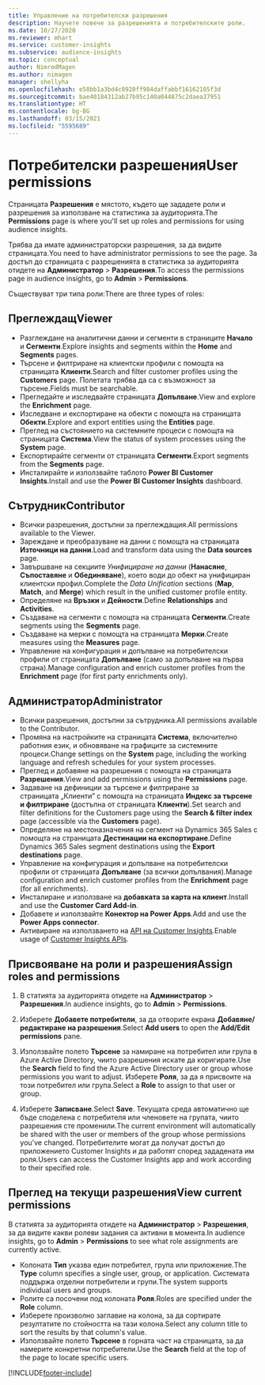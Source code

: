 ```yaml
---
title: Управление на потребителски разрешения
description: Научете повече за разрешенията и потребителските роли.
ms.date: 10/27/2020
ms.reviewer: mhart
ms.service: customer-insights
ms.subservice: audience-insights
ms.topic: conceptual
author: NimrodMagen
ms.author: nimagen
manager: shellyha
ms.openlocfilehash: e58bb1a3bd4c0920ff984daffabbf16162185f3d
ms.sourcegitcommit: bae40184312ab27b95c140a044875c2daea37951
ms.translationtype: HT
ms.contentlocale: bg-BG
ms.lasthandoff: 03/15/2021
ms.locfileid: "5595689"
---
```

# <a name="user-permissions"></a><span data-ttu-id="94fac-103">Потребителски разрешения</span><span class="sxs-lookup"><span data-stu-id="94fac-103">User permissions</span></span>

<span data-ttu-id="94fac-104">Страницата **Разрешения** е мястото, където ще зададете роли и разрешения за използване на статистика за аудиторията.</span><span class="sxs-lookup"><span data-stu-id="94fac-104">The **Permissions** page is where you'll set up roles and permissions for using audience insights.</span></span>

<span data-ttu-id="94fac-105">Трябва да имате администраторски разрешения, за да видите страницата.</span><span class="sxs-lookup"><span data-stu-id="94fac-105">You need to have administrator permissions to see the page.</span></span> <span data-ttu-id="94fac-106">За достъп до страницата с разрешенията в статистика за аудиторията отидете на **Администратор** > **Разрешения**.</span><span class="sxs-lookup"><span data-stu-id="94fac-106">To access the permissions page in audience insights, go to **Admin** > **Permissions**.</span></span>

<span data-ttu-id="94fac-107">Съществуват три типа роли:</span><span class="sxs-lookup"><span data-stu-id="94fac-107">There are three types of roles:</span></span>

## <a name="viewer"></a><span data-ttu-id="94fac-108">Преглеждащ</span><span class="sxs-lookup"><span data-stu-id="94fac-108">Viewer</span></span>

- <span data-ttu-id="94fac-109">Разглеждане на аналитични данни и сегменти в страниците **Начало** и **Сегменти**.</span><span class="sxs-lookup"><span data-stu-id="94fac-109">Explore insights and segments within the **Home** and **Segments** pages.</span></span>
- <span data-ttu-id="94fac-110">Търсене и филтриране на клиентски профили с помощта на страницата **Клиенти**.</span><span class="sxs-lookup"><span data-stu-id="94fac-110">Search and filter customer profiles using the **Customers** page.</span></span> <span data-ttu-id="94fac-111">Полетата трябва да са с възможност за търсене.</span><span class="sxs-lookup"><span data-stu-id="94fac-111">Fields must be searchable.</span></span>
- <span data-ttu-id="94fac-112">Прегледайте и изследвайте страницата **Допълване**.</span><span class="sxs-lookup"><span data-stu-id="94fac-112">View and explore the **Enrichment** page.</span></span>
- <span data-ttu-id="94fac-113">Изследване и експортиране на обекти с помощта на страницата **Обекти**.</span><span class="sxs-lookup"><span data-stu-id="94fac-113">Explore and export entities using the **Entities** page.</span></span>
- <span data-ttu-id="94fac-114">Преглед на състоянието на системните процеси с помощта на страницата **Система**.</span><span class="sxs-lookup"><span data-stu-id="94fac-114">View the status of system processes  using the **System** page.</span></span>
- <span data-ttu-id="94fac-115">Експортирайте сегменти от страницата **Сегменти**.</span><span class="sxs-lookup"><span data-stu-id="94fac-115">Export segments from the **Segments** page.</span></span>
- <span data-ttu-id="94fac-116">Инсталирайте и използвайте таблото **Power BI Customer Insights**.</span><span class="sxs-lookup"><span data-stu-id="94fac-116">Install and use the **Power BI Customer Insights** dashboard.</span></span>

## <a name="contributor"></a><span data-ttu-id="94fac-117">Сътрудник</span><span class="sxs-lookup"><span data-stu-id="94fac-117">Contributor</span></span>

- <span data-ttu-id="94fac-118">Всички разрешения, достъпни за преглеждащия.</span><span class="sxs-lookup"><span data-stu-id="94fac-118">All permissions available to the Viewer.</span></span>
- <span data-ttu-id="94fac-119">Зареждане и преобразуване на данни с помощта на страницата **Източници на данни**.</span><span class="sxs-lookup"><span data-stu-id="94fac-119">Load and transform data using the **Data sources** page.</span></span>
- <span data-ttu-id="94fac-120">Завършване на секциите *Унифициране на данни* (**Нанасяне**, **Съпоставяне** и **Обединяване**), което води до обект на унифициран клиентски профил.</span><span class="sxs-lookup"><span data-stu-id="94fac-120">Complete the *Data Unification* sections (**Map**, **Match**, and **Merge**) which result in the unified customer profile entity.</span></span>
- <span data-ttu-id="94fac-121">Определяне на **Връзки** и **Дейности**.</span><span class="sxs-lookup"><span data-stu-id="94fac-121">Define **Relationships** and **Activities**.</span></span>
- <span data-ttu-id="94fac-122">Създаване на сегменти с помощта на страницата **Сегменти**.</span><span class="sxs-lookup"><span data-stu-id="94fac-122">Create segments using the **Segments** page.</span></span>
- <span data-ttu-id="94fac-123">Създаване на мерки с помощта на страницата **Мерки**.</span><span class="sxs-lookup"><span data-stu-id="94fac-123">Create measures using the **Measures** page.</span></span>
- <span data-ttu-id="94fac-124">Управление на конфигурация и допълване на потребителски профили от страницата **Допълване** (само за допълване на първа страна).</span><span class="sxs-lookup"><span data-stu-id="94fac-124">Manage configuration and enrich customer profiles from the **Enrichment** page (for first party enrichments only).</span></span>

## <a name="administrator"></a><span data-ttu-id="94fac-125">Администратор</span><span class="sxs-lookup"><span data-stu-id="94fac-125">Administrator</span></span>

- <span data-ttu-id="94fac-126">Всички разрешения, достъпни за сътрудника.</span><span class="sxs-lookup"><span data-stu-id="94fac-126">All permissions available to the Contributor.</span></span>
- <span data-ttu-id="94fac-127">Промяна на настройките на страницата **Система**, включително работния език, и обновяване на графиците за системните процеси.</span><span class="sxs-lookup"><span data-stu-id="94fac-127">Change settings on the **System** page, including the working language and refresh schedules for your system processes.</span></span>
- <span data-ttu-id="94fac-128">Преглед и добавяне на разрешения с помощта на страницата **Разрешения**.</span><span class="sxs-lookup"><span data-stu-id="94fac-128">View and add permissions using the **Permissions** page.</span></span>
- <span data-ttu-id="94fac-129">Задаване на дефиниции за търсене и филтриране за страницата „Клиенти” с помощта на страницата **Индекс за търсене и филтриране** (достъпна от страницата **Клиенти**).</span><span class="sxs-lookup"><span data-stu-id="94fac-129">Set search and filter definitions for the Customers page using the **Search & filter index** page (accessible via the **Customers** page).</span></span>
- <span data-ttu-id="94fac-130">Определяне на местоназначения на сегмент на Dynamics 365 Sales с помощта на страницата **Дестинации на експортиране**.</span><span class="sxs-lookup"><span data-stu-id="94fac-130">Define Dynamics 365 Sales segment destinations using the **Export destinations** page.</span></span>
- <span data-ttu-id="94fac-131">Управление на конфигурация и допълване на потребителски профили от страницата **Допълване** (за всички допълвания).</span><span class="sxs-lookup"><span data-stu-id="94fac-131">Manage configuration and enrich customer profiles from the **Enrichment** page (for all enrichments).</span></span>
- <span data-ttu-id="94fac-132">Инсталиране и използване на **добавката за карта на клиент**.</span><span class="sxs-lookup"><span data-stu-id="94fac-132">Install and use the **Customer Card Add-in**.</span></span>
- <span data-ttu-id="94fac-133">Добавете и използвайте **Конектор на Power Apps**.</span><span class="sxs-lookup"><span data-stu-id="94fac-133">Add and use the **Power Apps connector**.</span></span>
- <span data-ttu-id="94fac-134">Активиране на използването на [API на Customer Insights](apis.md).</span><span class="sxs-lookup"><span data-stu-id="94fac-134">Enable usage of [Customer Insights APIs](apis.md).</span></span>

## <a name="assign-roles-and-permissions"></a><span data-ttu-id="94fac-135">Присвояване на роли и разрешения</span><span class="sxs-lookup"><span data-stu-id="94fac-135">Assign roles and permissions</span></span>

1. <span data-ttu-id="94fac-136">В статията за аудиторията отидете на **Администратор** > **Разрешения**.</span><span class="sxs-lookup"><span data-stu-id="94fac-136">In audience insights, go to **Admin** > **Permissions**.</span></span>

1. <span data-ttu-id="94fac-137">Изберете **Добавете потребители**, за да отворите екрана **Добавяне/редактиране на разрешения**.</span><span class="sxs-lookup"><span data-stu-id="94fac-137">Select **Add users** to open the **Add/Edit permissions** pane.</span></span>

1. <span data-ttu-id="94fac-138">Използвайте полето **Търсене** за намиране на потребител или група в Azure Active Directory, чиито разрешения искате да коригирате.</span><span class="sxs-lookup"><span data-stu-id="94fac-138">Use the **Search** field to find the Azure Active Directory user or group whose permissions you want to adjust.</span></span> <span data-ttu-id="94fac-139">Изберете **Роля**, за да я присвоите на този потребител или група.</span><span class="sxs-lookup"><span data-stu-id="94fac-139">Select a **Role** to assign to that user or group.</span></span>

1. <span data-ttu-id="94fac-140">Изберете **Записване**.</span><span class="sxs-lookup"><span data-stu-id="94fac-140">Select **Save**.</span></span> <span data-ttu-id="94fac-141">Текущата среда автоматично ще бъде споделена с потребителя или членовете на групата, чиито разрешения сте променили.</span><span class="sxs-lookup"><span data-stu-id="94fac-141">The current environment will automatically be shared with the user or members of the group whose permissions you've changed.</span></span> <span data-ttu-id="94fac-142">Потребителите могат да получат достъп до приложението Customer Insights и да работят според зададената им роля.</span><span class="sxs-lookup"><span data-stu-id="94fac-142">Users can access the Customer Insights app and work according to their specified role.</span></span>

## <a name="view-current-permissions"></a><span data-ttu-id="94fac-143">Преглед на текущи разрешения</span><span class="sxs-lookup"><span data-stu-id="94fac-143">View current permissions</span></span>

<span data-ttu-id="94fac-144">В статията за аудиторията отидете на **Администратор** > **Разрешения**, за да видите какви ролеви задания са активни в момента.</span><span class="sxs-lookup"><span data-stu-id="94fac-144">In audience insights, go to **Admin** > **Permissions** to see what role assignments are currently active.</span></span>

- <span data-ttu-id="94fac-145">Колоната **Тип** указва един потребител, група или приложение.</span><span class="sxs-lookup"><span data-stu-id="94fac-145">The **Type** column specifies a single user, group, or application.</span></span> <span data-ttu-id="94fac-146">Системата поддържа отделни потребители и групи.</span><span class="sxs-lookup"><span data-stu-id="94fac-146">The system supports individual users and groups.</span></span>
- <span data-ttu-id="94fac-147">Ролите са посочени под колоната **Роля**.</span><span class="sxs-lookup"><span data-stu-id="94fac-147">Roles are specified under the **Role** column.</span></span>
- <span data-ttu-id="94fac-148">Изберете произволно заглавие на колона, за да сортирате резултатите по стойността на тази колона.</span><span class="sxs-lookup"><span data-stu-id="94fac-148">Select any column title to sort the results by that column's value.</span></span>
- <span data-ttu-id="94fac-149">Използвайте полето **Търсене** в горната част на страницата, за да намерите конкретни потребители.</span><span class="sxs-lookup"><span data-stu-id="94fac-149">Use the **Search** field at the top of the page to locate specific users.</span></span>


[!INCLUDE[footer-include](../includes/footer-banner.md)]